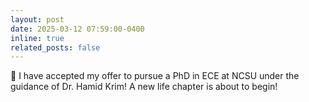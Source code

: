 ```yaml
---
layout: post
date: 2025-03-12 07:59:00-0400
inline: true
related_posts: false
---
```


:tada: I have accepted my offer to pursue a PhD in ECE at NCSU under the guidance of Dr. Hamid Krim! A new life chapter is about to begin!








